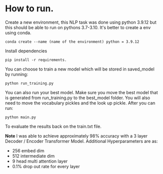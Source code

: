 # How to run.

Create a new environment, this NLP task was done using python 3.9.12 but this should be able to run on pythons 3.7-3.10.
It's better to create a env using conda.

```
conda create --name (name of the environment) python = 3.9.12
```

Install dependencies

```
pip install -r requirements.
```

You can choose to train a new model which will be stored in saved_model by running:

```
python run_training.py
```

You can also run your best model. Make sure you move the best model that is generated from run_training.py to the best_model folder. You will also need to move the vocabulary pickles and the look up pickle. After you can run:

```
python main.py
```

To evaluate the results back on the train.txt file.


**Note**
I was able to achieve approximately 98% accuracy with a 3 layer Decoder / Encoder Transformer Model.
Additional Hyperparameters are as:

<ul>
    <li>256 embed dim</li>
    <li>512 intermediate dim</li>
    <li>9 head multi attention layer</li>
    <li>0.1% drop out rate for every layer</li>
</ul>
